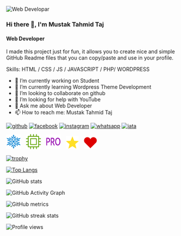 ![Web Developar](https://scontent.fcgp17-1.fna.fbcdn.net/v/t1.6435-9/61774522_433043050808104_4445753328495755264_n.jpg?_nc_cat=111&ccb=1-5&_nc_sid=e3f864&_nc_ohc=zK7u7AwnC9AAX9H3Jhp&_nc_ht=scontent.fcgp17-1.fna&oh=bfe81eb6dcb12a798d23a5ae9a9e554e&oe=61A73C67)
### Hi there 👋, I'm Mustak Tahmid Taj
#### Web Developer


I made this project just for fun, it allows you to create nice and simple GitHub Readme files that you can copy/paste and use in your profile.

Skills: HTML / CSS / JS / JAVASCRIPT / PHP/ WORDPRESS 

- 🔭 I’m currently working on Student 
- 🌱 I’m currently learning Wordpress Theme Development 
- 👯 I’m looking to collaborate on github 
- 🤔 I’m looking for help with YouTube 
- 💬 Ask me about Web Developer 
- 📫 How to reach me: Mustak Tahmid Taj 


[<img src='https://cdn.jsdelivr.net/npm/simple-icons@3.0.1/icons/github.svg' alt='github' height='40'>](https://github.com/mustak8258)  [<img src='https://cdn.jsdelivr.net/npm/simple-icons@3.0.1/icons/facebook.svg' alt='facebook' height='40'>](https://www.facebook.com/mustaktahmidtaj)  [<img src='https://cdn.jsdelivr.net/npm/simple-icons@3.0.1/icons/instagram.svg' alt='instagram' height='40'>](https://www.instagram.com/mustaktahmidtaj/)  [<img src='https://cdn.jsdelivr.net/npm/simple-icons@3.0.1/icons/whatsapp.svg' alt='whatsapp' height='40'>](mustaktahmidtaj)  [<img src='https://cdn.jsdelivr.net/npm/simple-icons@3.0.1/icons/iata.svg' alt='iata' height='40'>](mustaktahmidtaj)  

<a href='https://archiveprogram.github.com/'><img src='https://raw.githubusercontent.com/acervenky/animated-github-badges/master/assets/acbadge.gif' width='40' height='40'></a> <a href='https://docs.github.com/en/developers'><img src='https://raw.githubusercontent.com/acervenky/animated-github-badges/master/assets/devbadge.gif' width='40' height='40'></a> <a href='https://github.com/pricing'><img src='https://raw.githubusercontent.com/acervenky/animated-github-badges/master/assets/pro.gif' width='40' height='40'></a> <a href='https://stars.github.com/'><img src='https://raw.githubusercontent.com/acervenky/animated-github-badges/master/assets/starbadge.gif' width='35' height='35'></a> <a href='https://docs.github.com/en/github/supporting-the-open-source-community-with-github-sponsors'><img src='https://raw.githubusercontent.com/acervenky/animated-github-badges/master/assets/sponsorbadge.gif' width='35' height='35'></a> 

[![trophy](https://github-profile-trophy.vercel.app/?username=mustak8258)](https://github.com/ryo-ma/github-profile-trophy)

[![Top Langs](https://github-readme-stats.vercel.app/api/top-langs/?username=mustak8258)](https://github.com/anuraghazra/github-readme-stats)

![GitHub stats](https://github-readme-stats.vercel.app/api?username=mustak8258&show_icons=true&count_private=true)  

![GitHub Activity Graph](https://activity-graph.herokuapp.com/graph?username=mustak8258)  

![GitHub metrics](https://metrics.lecoq.io/mustak8258)  

![GitHub streak stats](https://github-readme-streak-stats.herokuapp.com/?user=mustak8258)  

![Profile views](https://gpvc.arturio.dev/mustak8258)  
